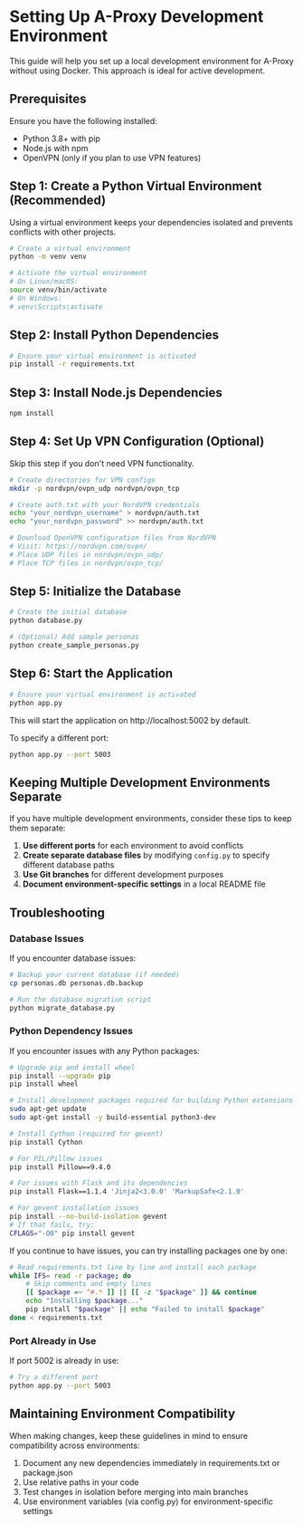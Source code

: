# Setting Up A-Proxy Development Environment

This guide will help you set up a local development environment for A-Proxy without using Docker. This approach is ideal for active development.

## Prerequisites

Ensure you have the following installed:
- Python 3.8+ with pip
- Node.js with npm
- OpenVPN (only if you plan to use VPN features)

## Step 1: Create a Python Virtual Environment (Recommended)

Using a virtual environment keeps your dependencies isolated and prevents conflicts with other projects.

```bash
# Create a virtual environment
python -m venv venv

# Activate the virtual environment
# On Linux/macOS:
source venv/bin/activate
# On Windows:
# venv\Scripts\activate
```

## Step 2: Install Python Dependencies

```bash
# Ensure your virtual environment is activated
pip install -r requirements.txt
```

## Step 3: Install Node.js Dependencies

```bash
npm install
```

## Step 4: Set Up VPN Configuration (Optional)

Skip this step if you don't need VPN functionality.

```bash
# Create directories for VPN configs
mkdir -p nordvpn/ovpn_udp nordvpn/ovpn_tcp

# Create auth.txt with your NordVPN credentials
echo "your_nordvpn_username" > nordvpn/auth.txt
echo "your_nordvpn_password" >> nordvpn/auth.txt

# Download OpenVPN configuration files from NordVPN
# Visit: https://nordvpn.com/ovpn/
# Place UDP files in nordvpn/ovpn_udp/
# Place TCP files in nordvpn/ovpn_tcp/
```

## Step 5: Initialize the Database

```bash
# Create the initial database
python database.py

# (Optional) Add sample personas
python create_sample_personas.py
```

## Step 6: Start the Application

```bash
# Ensure your virtual environment is activated
python app.py
```

This will start the application on http://localhost:5002 by default.

To specify a different port:
```bash
python app.py --port 5003
```

## Keeping Multiple Development Environments Separate

If you have multiple development environments, consider these tips to keep them separate:

1. **Use different ports** for each environment to avoid conflicts
2. **Create separate database files** by modifying `config.py` to specify different database paths
3. **Use Git branches** for different development purposes
4. **Document environment-specific settings** in a local README file

## Troubleshooting

### Database Issues

If you encounter database issues:
```bash
# Backup your current database (if needed)
cp personas.db personas.db.backup

# Run the database migration script
python migrate_database.py
```

### Python Dependency Issues

If you encounter issues with any Python packages:
```bash
# Upgrade pip and install wheel
pip install --upgrade pip
pip install wheel

# Install development packages required for building Python extensions
sudo apt-get update
sudo apt-get install -y build-essential python3-dev

# Install Cython (required for gevent)
pip install Cython

# For PIL/Pillow issues
pip install Pillow==9.4.0

# For issues with Flask and its dependencies
pip install Flask==1.1.4 'Jinja2<3.0.0' 'MarkupSafe<2.1.0'

# For gevent installation issues
pip install --no-build-isolation gevent
# If that fails, try:
CFLAGS="-O0" pip install gevent
```

If you continue to have issues, you can try installing packages one by one:
```bash
# Read requirements.txt line by line and install each package
while IFS= read -r package; do
    # Skip comments and empty lines
    [[ $package =~ ^#.* ]] || [[ -z "$package" ]] && continue
    echo "Installing $package..."
    pip install "$package" || echo "Failed to install $package"
done < requirements.txt
```

### Port Already in Use

If port 5002 is already in use:
```bash
# Try a different port
python app.py --port 5003
```

## Maintaining Environment Compatibility

When making changes, keep these guidelines in mind to ensure compatibility across environments:

1. Document any new dependencies immediately in requirements.txt or package.json
2. Use relative paths in your code
3. Test changes in isolation before merging into main branches
4. Use environment variables (via config.py) for environment-specific settings
